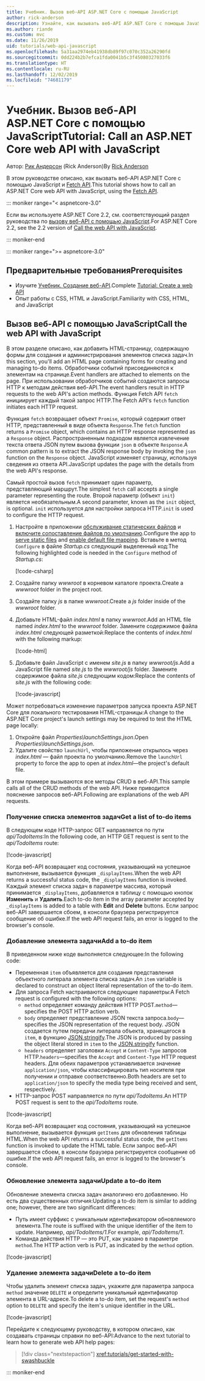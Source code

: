 ```yaml
---
title: Учебник. Вызов веб-API ASP.NET Core с помощью JavaScript
author: rick-anderson
description: Узнайте, как вызывать веб-API ASP.NET Core с помощью JavaScript.
ms.author: riande
ms.custom: mvc
ms.date: 11/26/2019
uid: tutorials/web-api-javascript
ms.openlocfilehash: 5a31aa2974eb41938db89f97c070c352a26290fd
ms.sourcegitcommit: 0dd224b2b7efca1fda0041b5c3f45080327033f6
ms.translationtype: HT
ms.contentlocale: ru-RU
ms.lasthandoff: 12/02/2019
ms.locfileid: "74681179"
---
```

# <a name="tutorial-call-an-aspnet-core-web-api-with-javascript"></a><span data-ttu-id="5dd55-103">Учебник. Вызов веб-API ASP.NET Core с помощью JavaScript</span><span class="sxs-lookup"><span data-stu-id="5dd55-103">Tutorial: Call an ASP.NET Core web API with JavaScript</span></span>

<span data-ttu-id="5dd55-104">Автор: [Рик Андерсон](https://twitter.com/RickAndMSFT) (Rick Anderson)</span><span class="sxs-lookup"><span data-stu-id="5dd55-104">By [Rick Anderson](https://twitter.com/RickAndMSFT)</span></span>

<span data-ttu-id="5dd55-105">В этом руководстве описано, как вызвать веб-API ASP.NET Core с помощью JavaScript и [Fetch API](https://developer.mozilla.org/docs/Web/API/Fetch_API).</span><span class="sxs-lookup"><span data-stu-id="5dd55-105">This tutorial shows how to call an ASP.NET Core web API with JavaScript, using the [Fetch API](https://developer.mozilla.org/docs/Web/API/Fetch_API).</span></span>

::: moniker range="< aspnetcore-3.0"

<span data-ttu-id="5dd55-106">Если вы используете ASP.NET Core 2.2, см. соответствующий раздел руководства по [вызову веб-API с помощью JavaScript](xref:tutorials/first-web-api#call-the-web-api-with-javascript).</span><span class="sxs-lookup"><span data-stu-id="5dd55-106">For ASP.NET Core 2.2, see the 2.2 version of [Call the web API with JavaScript](xref:tutorials/first-web-api#call-the-web-api-with-javascript).</span></span>

::: moniker-end

::: moniker range=">= aspnetcore-3.0"

## <a name="prerequisites"></a><span data-ttu-id="5dd55-107">Предварительные требования</span><span class="sxs-lookup"><span data-stu-id="5dd55-107">Prerequisites</span></span>

* <span data-ttu-id="5dd55-108">Изучите [Учебник. Создание веб-API](xref:tutorials/first-web-api).</span><span class="sxs-lookup"><span data-stu-id="5dd55-108">Complete [Tutorial: Create a web API](xref:tutorials/first-web-api)</span></span>
* <span data-ttu-id="5dd55-109">Опыт работы с CSS, HTML и JavaScript.</span><span class="sxs-lookup"><span data-stu-id="5dd55-109">Familiarity with CSS, HTML, and JavaScript</span></span>

## <a name="call-the-web-api-with-javascript"></a><span data-ttu-id="5dd55-110">Вызов веб-API с помощью JavaScript</span><span class="sxs-lookup"><span data-stu-id="5dd55-110">Call the web API with JavaScript</span></span>

<span data-ttu-id="5dd55-111">В этом разделе описано, как добавить HTML-страницу, содержащую формы для создания и администрирования элементов списка задач.</span><span class="sxs-lookup"><span data-stu-id="5dd55-111">In this section, you'll add an HTML page containing forms for creating and managing to-do items.</span></span> <span data-ttu-id="5dd55-112">Обработчики событий присоединяются к элементам на странице.</span><span class="sxs-lookup"><span data-stu-id="5dd55-112">Event handlers are attached to elements on the page.</span></span> <span data-ttu-id="5dd55-113">При использовании обработчиков событий создаются запросы HTTP к методам действия веб-API.</span><span class="sxs-lookup"><span data-stu-id="5dd55-113">The event handlers result in HTTP requests to the web API's action methods.</span></span> <span data-ttu-id="5dd55-114">Функция Fetch API `fetch` инициирует каждый такой запрос HTTP.</span><span class="sxs-lookup"><span data-stu-id="5dd55-114">The Fetch API's `fetch` function initiates each HTTP request.</span></span>

<span data-ttu-id="5dd55-115">Функция `fetch` возвращает объект `Promise`, который содержит ответ HTTP, представленный в виде объекта `Response`.</span><span class="sxs-lookup"><span data-stu-id="5dd55-115">The `fetch` function returns a `Promise` object, which contains an HTTP response represented as a `Response` object.</span></span> <span data-ttu-id="5dd55-116">Распространенным подходом является извлечение текста ответа JSON путем вызова функции `json` в объекте `Response`.</span><span class="sxs-lookup"><span data-stu-id="5dd55-116">A common pattern is to extract the JSON response body by invoking the `json` function on the `Response` object.</span></span> <span data-ttu-id="5dd55-117">JavaScript изменяет страницу, используя сведения из ответа API.</span><span class="sxs-lookup"><span data-stu-id="5dd55-117">JavaScript updates the page with the details from the web API's response.</span></span>

<span data-ttu-id="5dd55-118">Самый простой вызов `fetch` принимает один параметр, представляющий маршрут.</span><span class="sxs-lookup"><span data-stu-id="5dd55-118">The simplest `fetch` call accepts a single parameter representing the route.</span></span> <span data-ttu-id="5dd55-119">Второй параметр (объект `init`) является необязательным.</span><span class="sxs-lookup"><span data-stu-id="5dd55-119">A second parameter, known as the `init` object, is optional.</span></span> <span data-ttu-id="5dd55-120">`init` используется для настройки запроса HTTP.</span><span class="sxs-lookup"><span data-stu-id="5dd55-120">`init` is used to configure the HTTP request.</span></span>

1. <span data-ttu-id="5dd55-121">Настройте в приложении [обслуживание статических файлов](/dotnet/api/microsoft.aspnetcore.builder.staticfileextensions.usestaticfiles#Microsoft_AspNetCore_Builder_StaticFileExtensions_UseStaticFiles_Microsoft_AspNetCore_Builder_IApplicationBuilder_) и [включите сопоставление файлов по умолчанию](/dotnet/api/microsoft.aspnetcore.builder.defaultfilesextensions.usedefaultfiles#Microsoft_AspNetCore_Builder_DefaultFilesExtensions_UseDefaultFiles_Microsoft_AspNetCore_Builder_IApplicationBuilder_).</span><span class="sxs-lookup"><span data-stu-id="5dd55-121">Configure the app to [serve static files](/dotnet/api/microsoft.aspnetcore.builder.staticfileextensions.usestaticfiles#Microsoft_AspNetCore_Builder_StaticFileExtensions_UseStaticFiles_Microsoft_AspNetCore_Builder_IApplicationBuilder_) and [enable default file mapping](/dotnet/api/microsoft.aspnetcore.builder.defaultfilesextensions.usedefaultfiles#Microsoft_AspNetCore_Builder_DefaultFilesExtensions_UseDefaultFiles_Microsoft_AspNetCore_Builder_IApplicationBuilder_).</span></span> <span data-ttu-id="5dd55-122">Вставьте в метод `Configure` в файле *Startup.cs* следующий выделенный код:</span><span class="sxs-lookup"><span data-stu-id="5dd55-122">The following highlighted code is needed in the `Configure` method of *Startup.cs*:</span></span>

    [!code-csharp[](first-web-api/samples/3.0/TodoApi/StartupJavaScript.cs?highlight=8-9&name=snippet_configure)]

1. <span data-ttu-id="5dd55-123">Создайте папку *wwwroot* в корневом каталоге проекта.</span><span class="sxs-lookup"><span data-stu-id="5dd55-123">Create a *wwwroot* folder in the project root.</span></span>

1. <span data-ttu-id="5dd55-124">Создайте папку *js* в папке *wwwroot*.</span><span class="sxs-lookup"><span data-stu-id="5dd55-124">Create a *js* folder inside of the *wwwroot* folder.</span></span>

1. <span data-ttu-id="5dd55-125">Добавьте HTML-файл *index.html* в папку *wwwroot*.</span><span class="sxs-lookup"><span data-stu-id="5dd55-125">Add an HTML file named *index.html* to the *wwwroot* folder.</span></span> <span data-ttu-id="5dd55-126">Замените содержимое файла *index.html* следующей разметкой:</span><span class="sxs-lookup"><span data-stu-id="5dd55-126">Replace the contents of *index.html* with the following markup:</span></span>

    [!code-html[](first-web-api/samples/3.0/TodoApi/wwwroot/index.html)]

1. <span data-ttu-id="5dd55-127">Добавьте файл JavaScript с именем *site.js* в папку *wwwroot/js*.</span><span class="sxs-lookup"><span data-stu-id="5dd55-127">Add a JavaScript file named *site.js* to the *wwwroot/js* folder.</span></span> <span data-ttu-id="5dd55-128">Замените содержимое файла *site.js* следующим кодом:</span><span class="sxs-lookup"><span data-stu-id="5dd55-128">Replace the contents of *site.js* with the following code:</span></span>

    [!code-javascript[](first-web-api/samples/3.0/TodoApi/wwwroot/js/site.js?name=snippet_SiteJs)]

<span data-ttu-id="5dd55-129">Может потребоваться изменение параметров запуска проекта ASP.NET Core для локального тестирования HTML-страницы:</span><span class="sxs-lookup"><span data-stu-id="5dd55-129">A change to the ASP.NET Core project's launch settings may be required to test the HTML page locally:</span></span>

1. <span data-ttu-id="5dd55-130">Откройте файл *Properties\launchSettings.json*.</span><span class="sxs-lookup"><span data-stu-id="5dd55-130">Open *Properties\launchSettings.json*.</span></span>
1. <span data-ttu-id="5dd55-131">Удалите свойство `launchUrl`, чтобы приложение открылось через *index.html* &mdash; файл проекта по умолчанию.</span><span class="sxs-lookup"><span data-stu-id="5dd55-131">Remove the `launchUrl` property to force the app to open at *index.html*&mdash;the project's default file.</span></span>

<span data-ttu-id="5dd55-132">В этом примере вызываются все методы CRUD в веб-API.</span><span class="sxs-lookup"><span data-stu-id="5dd55-132">This sample calls all of the CRUD methods of the web API.</span></span> <span data-ttu-id="5dd55-133">Ниже приводится пояснение запросов веб-API.</span><span class="sxs-lookup"><span data-stu-id="5dd55-133">Following are explanations of the web API requests.</span></span>

### <a name="get-a-list-of-to-do-items"></a><span data-ttu-id="5dd55-134">Получение списка элементов задач</span><span class="sxs-lookup"><span data-stu-id="5dd55-134">Get a list of to-do items</span></span>

<span data-ttu-id="5dd55-135">В следующем коде HTTP-запрос GET направляется по пути *api/TodoItems*:</span><span class="sxs-lookup"><span data-stu-id="5dd55-135">In the following code, an HTTP GET request is sent to the *api/TodoItems* route:</span></span>

[!code-javascript[](first-web-api/samples/3.0/TodoApi/wwwroot/js/site.js?name=snippet_GetItems)]

<span data-ttu-id="5dd55-136">Когда веб-API возвращает код состояния, указывающий на успешное выполнение, вызывается функция `_displayItems`.</span><span class="sxs-lookup"><span data-stu-id="5dd55-136">When the web API returns a successful status code, the `_displayItems` function is invoked.</span></span> <span data-ttu-id="5dd55-137">Каждый элемент списка задач в параметре массива, который принимается `_displayItems`, добавляется в таблицу с помощью кнопок **Изменить** и **Удалить**.</span><span class="sxs-lookup"><span data-stu-id="5dd55-137">Each to-do item in the array parameter accepted by `_displayItems` is added to a table with **Edit** and **Delete** buttons.</span></span> <span data-ttu-id="5dd55-138">Если запрос веб-API завершается сбоем, в консоли браузера регистрируется сообщение об ошибке.</span><span class="sxs-lookup"><span data-stu-id="5dd55-138">If the web API request fails, an error is logged to the browser's console.</span></span>

### <a name="add-a-to-do-item"></a><span data-ttu-id="5dd55-139">Добавление элемента задачи</span><span class="sxs-lookup"><span data-stu-id="5dd55-139">Add a to-do item</span></span>

<span data-ttu-id="5dd55-140">В приведенном ниже коде выполняется следующее:</span><span class="sxs-lookup"><span data-stu-id="5dd55-140">In the following code:</span></span>

* <span data-ttu-id="5dd55-141">Переменная `item` объявляется для создания представления объектного литерала элемента списка задач.</span><span class="sxs-lookup"><span data-stu-id="5dd55-141">An `item` variable is declared to construct an object literal representation of the to-do item.</span></span>
* <span data-ttu-id="5dd55-142">Для запроса Fetch настраиваются следующие параметры:</span><span class="sxs-lookup"><span data-stu-id="5dd55-142">A Fetch request is configured with the following options:</span></span>
  * <span data-ttu-id="5dd55-143">`method` определяет команду действия HTTP POST.</span><span class="sxs-lookup"><span data-stu-id="5dd55-143">`method`&mdash;specifies the POST HTTP action verb.</span></span>
  * <span data-ttu-id="5dd55-144">`body` определяет представление JSON текста запроса.</span><span class="sxs-lookup"><span data-stu-id="5dd55-144">`body`&mdash;specifies the JSON representation of the request body.</span></span> <span data-ttu-id="5dd55-145">JSON создается путем передачи литерала объекта, хранящегося в `item`, в функцию [JSON.stringify](https://developer.mozilla.org/docs/Web/JavaScript/Reference/Global_Objects/JSON/stringify).</span><span class="sxs-lookup"><span data-stu-id="5dd55-145">The JSON is produced by passing the object literal stored in `item` to the [JSON.stringify](https://developer.mozilla.org/docs/Web/JavaScript/Reference/Global_Objects/JSON/stringify) function.</span></span>
  * <span data-ttu-id="5dd55-146">`headers` определяет заголовки `Accept` и `Content-Type` запросов HTTP.</span><span class="sxs-lookup"><span data-stu-id="5dd55-146">`headers`&mdash;specifies the `Accept` and `Content-Type` HTTP request headers.</span></span> <span data-ttu-id="5dd55-147">Для обеих параметров устанавливается значение `application/json`, чтобы классифицировать тип носителя при получении и отправке соответственно.</span><span class="sxs-lookup"><span data-stu-id="5dd55-147">Both headers are set to `application/json` to specify the media type being received and sent, respectively.</span></span>
* <span data-ttu-id="5dd55-148">HTTP-запрос POST направляется по пути *api/TodoItems*.</span><span class="sxs-lookup"><span data-stu-id="5dd55-148">An HTTP POST request is sent to the *api/TodoItems* route.</span></span>

[!code-javascript[](first-web-api/samples/3.0/TodoApi/wwwroot/js/site.js?name=snippet_AddItem)]

<span data-ttu-id="5dd55-149">Когда веб-API возвращает код состояния, указывающий на успешное выполнение, вызывается функция `getItems` для обновления таблицы HTML.</span><span class="sxs-lookup"><span data-stu-id="5dd55-149">When the web API returns a successful status code, the `getItems` function is invoked to update the HTML table.</span></span> <span data-ttu-id="5dd55-150">Если запрос веб-API завершается сбоем, в консоли браузера регистрируется сообщение об ошибке.</span><span class="sxs-lookup"><span data-stu-id="5dd55-150">If the web API request fails, an error is logged to the browser's console.</span></span>

### <a name="update-a-to-do-item"></a><span data-ttu-id="5dd55-151">Обновление элемента задачи</span><span class="sxs-lookup"><span data-stu-id="5dd55-151">Update a to-do item</span></span>

<span data-ttu-id="5dd55-152">Обновление элемента списка задач аналогично его добавлению. Но есть два существенных отличия:</span><span class="sxs-lookup"><span data-stu-id="5dd55-152">Updating a to-do item is similar to adding one; however, there are two significant differences:</span></span>

* <span data-ttu-id="5dd55-153">Путь имеет суффикс с уникальным идентификатором обновляемого элемента.</span><span class="sxs-lookup"><span data-stu-id="5dd55-153">The route is suffixed with the unique identifier of the item to update.</span></span> <span data-ttu-id="5dd55-154">Например, *api/TodoItems/1*.</span><span class="sxs-lookup"><span data-stu-id="5dd55-154">For example, *api/TodoItems/1*.</span></span>
* <span data-ttu-id="5dd55-155">Команда действия HTTP — это PUT, как указано в параметре `method`.</span><span class="sxs-lookup"><span data-stu-id="5dd55-155">The HTTP action verb is PUT, as indicated by the `method` option.</span></span>

[!code-javascript[](first-web-api/samples/3.0/TodoApi/wwwroot/js/site.js?name=snippet_UpdateItem)]

### <a name="delete-a-to-do-item"></a><span data-ttu-id="5dd55-156">Удаление элемента задачи</span><span class="sxs-lookup"><span data-stu-id="5dd55-156">Delete a to-do item</span></span>

<span data-ttu-id="5dd55-157">Чтобы удалить элемент списка задач, укажите для параметра запроса `method` значение `DELETE` и определите уникальный идентификатор элемента в URL-адресе.</span><span class="sxs-lookup"><span data-stu-id="5dd55-157">To delete a to-do item, set the request's `method` option to `DELETE` and specify the item's unique identifier in the URL.</span></span>

[!code-javascript[](first-web-api/samples/3.0/TodoApi/wwwroot/js/site.js?name=snippet_DeleteItem)]

<span data-ttu-id="5dd55-158">Перейдите к следующему руководству, в котором описано, как создавать страницы справки по веб-API:</span><span class="sxs-lookup"><span data-stu-id="5dd55-158">Advance to the next tutorial to learn how to generate web API help pages:</span></span>

> [!div class="nextstepaction"]
> <xref:tutorials/get-started-with-swashbuckle>

::: moniker-end
